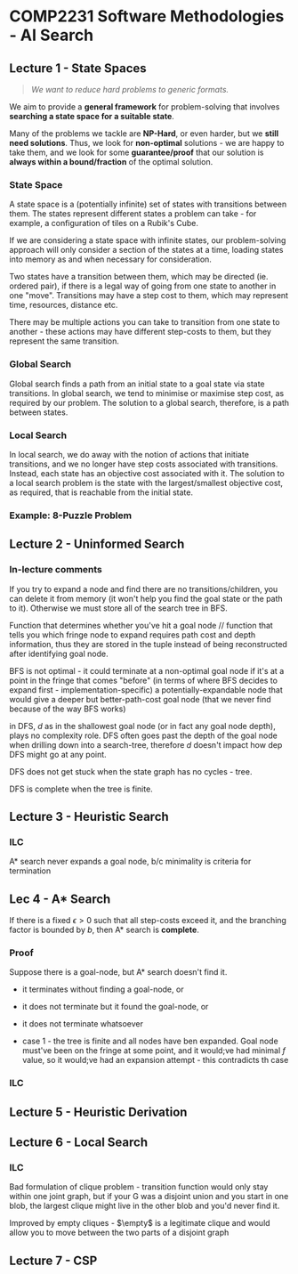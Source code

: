 # COMP2231 Software Methodologies - AI Search

## Lecture 1 - State Spaces

> *We want to reduce hard problems to generic formats.*

We aim to provide a **general framework** for problem-solving that involves **searching a state space for a suitable state**.

Many of the problems we tackle are **NP-Hard**, or even harder, but we **still need solutions**. Thus, we look for **non-optimal** solutions -  we are happy to take them, and we look for some **guarantee/proof** that our solution is **always within a bound/fraction** of the optimal solution.

### State Space

A state space is a (potentially infinite) set of states with transitions between them. The states represent different states a problem can take - for example, a configuration of tiles on a Rubik's Cube.

If we are considering a state space with infinite states, our problem-solving approach will only consider a section of the states at a time, loading states into memory as and when necessary for consideration.

Two states have a transition between them, which may be directed (ie. ordered pair), if there is a legal way of going from one state to another in one "move". Transitions may have a step cost to them, which may represent time, resources, distance etc.

There may be multiple actions you can take to transition from one state to another - these actions may have different step-costs to them, but they represent the same transition.

### Global Search

Global search finds a path from an initial state to a goal state via state transitions. In global search, we tend to minimise or maximise step cost, as required by our problem. The solution to a global search, therefore, is a path between states.

### Local Search

In local search, we do away with the notion of actions that initiate transitions, and we no longer have step costs associated with transitions. Instead, each state has an objective cost associated with it. The solution to a local search problem is the state with the largest/smallest objective cost, as required, that is reachable from the initial state.

### Example: 8-Puzzle Problem

## Lecture 2 - Uninformed Search

### In-lecture comments

If you try to expand a node and find there are no transitions/children, you can delete it from memory (it won't help you find the goal state or the path to it). Otherwise we must store all of the search tree in BFS.

Function that determines whether you've hit a goal node // function that tells you which fringe node to expand requires path cost and depth information, thus they are stored in the tuple instead of being reconstructed after identifying goal node.

BFS is not optimal - it could terminate at a non-optimal goal node if it's at a point in the fringe that comes "before" (in terms of where BFS decides to expand first - implementation-specific) a potentially-expandable node that would give a deeper but better-path-cost goal node (that we never find because of the way BFS works)

in DFS, $d$ as in the shallowest goal node (or in fact any goal node depth), plays no complexity role. DFS often goes past the depth of the goal node when drilling down into a search-tree, therefore $d$ doesn't impact how dep DFS might go at any point.

DFS does not get stuck when the state graph has no cycles - tree.

DFS is complete when the tree is finite.

## Lecture 3 - Heuristic Search

### ILC

A* search never expands a goal node, b/c minimality is criteria for termination

## Lec 4 - A* Search

If there is a fixed $\epsilon > 0$ such that all step-costs exceed it, and the branching factor is bounded by $b$, then A* search is **complete**.

### Proof

Suppose there is a goal-node, but A* search doesn't find it.

- it terminates without finding a goal-node, or
- it does not terminate but it found the goal-node, or
- it does not terminate whatsoever

- case 1 - the tree is finite and all nodes have ben expanded. Goal node must've been on the fringe at some point, and it would;ve had minimal $f$ value, so it would;ve had an expansion attempt - this contradicts th case

### ILC

## Lecture 5 - Heuristic Derivation

## Lecture 6 - Local Search

### ILC

Bad formulation of clique problem - transition function would only stay within one joint graph, but if your G was a disjoint union and you start in one blob, the largest clique might live in the other blob and you'd never find it.

Improved by empty cliques - $\empty$ is a legitimate clique and would allow you to move between the two parts of a disjoint graph

## Lecture 7 - CSP

